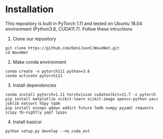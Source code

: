 # Installation

This repository is built in PyTorch 1.11 and tested on Ubuntu 18.04 environment (Python3.8, CUDA11.7).
Follow these intructions

1. Clone our repository
```
git clone https://github.com/DeniJsonC/WaveNet.git
cd WaveNet
```

2. Make conda environment
```
conda create -n pytorch111 python=3.8
conda activate pytorch111
```

3. Install dependencies
```
conda install pytorch=1.11 torchvision cudatoolkit=11.7 -c pytorch
pip install matplotlib scikit-learn scikit-image opencv-python yacs joblib natsort h5py tqdm
pip install einops gdown addict future lmdb numpy pyyaml requests scipy tb-nightly yapf lpips
```

4. Install basicsr
```
python setup.py develop --no_cuda_ext
```
